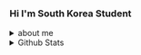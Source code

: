 ### Hi I'm South Korea Student
<details>
  <summary>about me</summary>
  
  - 🏡I live in Seoul, South Korea
  
  - ❤ My favorate language is <img src="https://img.shields.io/badge/C++-00599C?style=flat-square&logo=C%2B%2B&logoColor=white"/>
  
  - 📚 I want to learn <img src="https://img.shields.io/badge/Rust-000000?style=flat-square&logo=Rust&logoColor=white"/>
  
  - 📮 my email... [![Gmail Badge](https://img.shields.io/badge/Gmail-d14836?style=flat-square&logo=Gmail&logoColor=white&link=mailto:asperaserena@gmail.com)](mailto:asperaserena@gmail.com)

</details>

<details>
<summary>Github Stats</summary>

  ![Anurag's GitHub stats](https://github-readme-stats.vercel.app/api?username=AsperaSerena&&show_icons=true&theme=radical)
</details>
